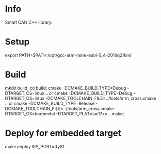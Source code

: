 # Info
Smart CAN C++ library.

# Setup

export PATH=$PATH:/opt/gcc-arm-none-eabi-5_4-2016q2/bin/

# Build

mkdir build;
cd build;
cmake -DCMAKE_BUILD_TYPE=Debug -DTARGET_OS=linux ..  or
cmake -DCMAKE_BUILD_TYPE=Debug -DTARGET_OS=linux -DCMAKE_TOOLCHAIN_FILE=../tools/arm_cross.cmake ..  or
cmake -DCMAKE_BUILD_TYPE=Release -DCMAKE_TOOLCHAIN_FILE=../tools/arm_cross.cmake -DTARGET_OS=baremetal -DTARGET_PLAT=lpc17xx ..
make;

# Deploy for embedded target

make deploy ISP_PORT=ttyS1
